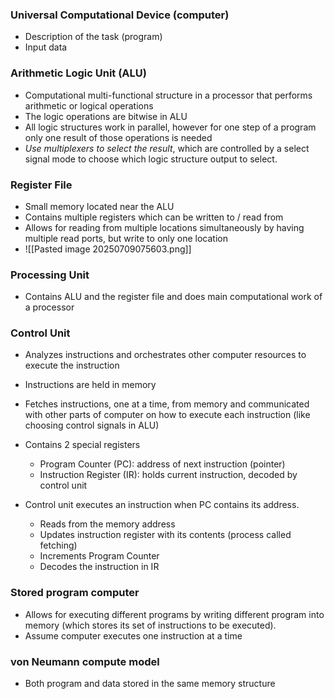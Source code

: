 ### Universal Computational Device (computer)
- Description of the task (program)
- Input data 

### Arithmetic Logic Unit (ALU)
- Computational multi-functional structure in a processor that performs arithmetic or logical operations
- The logic operations are bitwise in ALU 
- All logic structures work in parallel, however for one step of a program only one result of those operations is needed
- *Use multiplexers to select the result*, which are controlled by a select signal mode to choose which logic structure output to select.


### Register File
- Small memory located near the ALU
- Contains multiple registers which can be written to / read from
- Allows for reading from multiple locations simultaneously by having multiple read ports, but write to only one location 
- ![[Pasted image 20250709075603.png]]

### Processing Unit
- Contains ALU and the register file and does main computational work of a processor

### Control Unit
- Analyzes instructions and orchestrates other computer resources to execute the instruction
- Instructions are held in memory
- Fetches instructions, one at a time, from memory and communicated with other parts of computer on how to execute each instruction (like choosing control signals in ALU)

- Contains 2 special registers
	- Program Counter (PC): address of next instruction (pointer)
	- Instruction Register (IR): holds current instruction, decoded by control unit

- Control unit executes an instruction when PC contains its address.
	- Reads from the memory address
	- Updates instruction register with its contents (process called fetching)
	- Increments Program Counter
	- Decodes the instruction in IR

### Stored program computer
- Allows for executing different programs by writing different program into memory (which stores its set of instructions to be executed).
- Assume computer executes one instruction at a time

### von Neumann compute model
- Both program and data stored in the same memory structure